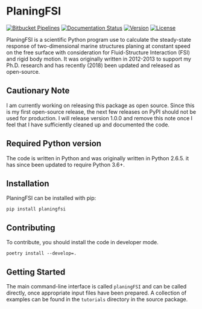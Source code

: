 # PlaningFSI

[![Bitbucket Pipelines](https://img.shields.io/bitbucket/pipelines/mattkram/planingfsi/develop.svg)](https://bitbucket.org/mattkram/planingfsi/addon/pipelines/home)
[![Documentation Status](https://readthedocs.org/projects/planingfsi/badge/?version=latest)](https://planingfsi.readthedocs.io/en/latest/?badge=latest)
[![Version](https://img.shields.io/pypi/v/planingfsi.svg)](https://pypi.org/project/planingfsi/)
[![License](https://img.shields.io/pypi/l/planingfsi.svg)](https://pypi.org/project/planingfsi/)

PlaningFSI is a scientific Python program use to calculate the steady-state response of two-dimensional marine structures planing at constant speed on the free surface with consideration for Fluid-Structure Interaction (FSI) and rigid body motion.
It was originally written in 2012-2013 to support my Ph.D. research and has recently (2018) been updated and released as open-source.

## Cautionary Note

I am currently working on releasing this package as open source.
Since this is my first open-source release, the next few releases on PyPI should not be used for production.
I will release version 1.0.0 and remove this note once I feel that I have sufficiently cleaned up and documented the code. 

## Required Python version

The code is written in Python and was originally written in Python 2.6.5.
it has since been updated to require Python 3.6+.

## Installation

PlaningFSI can be installed with pip:

```
pip install planingfsi
```

## Contributing

To contribute, you should install the code in developer mode.

```
poetry install --develop=.
```

## Getting Started

The main command-line interface is called `planingFSI` and can be called directly, once appropriate input files have been prepared.
A collection of examples can be found in the `tutorials` directory in the source package.
